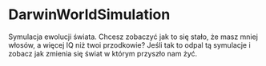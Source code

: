 # DarwinWorldSimulation

Symulacja ewolucji świata. Chcesz zobaczyć jak to się stało, że masz mniej włosów, a więcej IQ niż twoi przodkowie? Jeśli tak to odpal tą symulacje i zobacz jak zmienia się świat w którym przyszło nam żyć.
